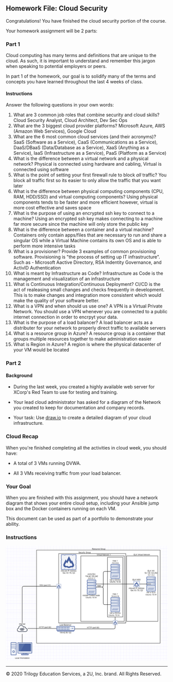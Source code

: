 ## Homework File: Cloud Security

Congratulations! You have finished the cloud security portion of the course.

Your homework assignment will be 2 parts:

### Part 1

Cloud computing has many terms and definitions that are unique to the cloud. As such, it is important to understand and remember this jargon when speaking to potential employers or peers.

In part 1 of the homework, our goal is to solidify many of the terms and concepts you have learned throughout the last 4 weeks of class.

#### Instructions

Answer the following questions in your own words:

1. What are 3 common job roles that combine security and cloud skills?
Cloud Security Analyst, Cloud Architect, Dev Sec Ops
2. What are the 3 biggest cloud provider platforms?
Microsoft Azure, AWS (Amazon Web Services), Google Cloud
3. What are the 6 most common cloud services (and their acronyms)?
SaaS (Software as a Service), CaaS (Communications as a Service), DaaS/DBaaS (Data/Database as a Service), XaaS (Anything as a Service), IaaS (Infrastructure as a Service), PaaS (Platform as a Service)
4. What is the difference between a virtual network and a physical network?
Physical is connected using hardware and cabling, Virtual is connected using software
5. What is the point of setting your first firewall rule to block _all_ traffic?
You block all traffic first so its easier to only allow the traffic that you want later
6. What is the difference between physical computing components (CPU, RAM, HDD/SSD) and virtual computing components? 
Using physical components tends to be faster and more efficient however, virtual is more cost effective and saves space
7. What is the purpose of using an encrypted ssh key to connect to a machine?
Using an encrypted ssh key makes connecting to a machine far more secure since the machine will only store the public key
8. What is the difference between a container and a virtual machine?
Containers only contain apps/files that are necessary to run and share a singular OS while a Virtual Machine contains its own OS and is able to perform more intensive tasks
9. What is a provisioner? Provide 3 examples of common provisioning software.
Provisioning is "the process of setting up IT infrastructure". Such as - Microsoft Aactive Directory, RSA Indentity Governance, and ActivID Authentication
10. What is meant by Infrastructure as Code?
Infrastructure as Code is the management and visualization of an infrastructure
11. What is Continuous Integration/Continuous Deployment?
CI/CD is the act of realeasing small changes and checks frequently in development. This is to make changes and integration more consistent which would make the quality of your software better.
12. What is a VPN and when should us use one?
A VPN is a Virtual Private Network. You should use a VPN whenever you are connected to a public internet connection in order to encrpyt your data.
13. What is the purpose of a load balancer?
A load balancer acts as a distributer for your network to properly direct traffic to available servers
14. What is a resource group in Azure?
A resource group is a container that groups multiple resources together to make administration easier
15. What is Region in Azure?
A region is where the physical datacenter of your VM would be located
### Part 2
#### Background

- During the last week, you created a highly available web server for XCorp's Red Team to use for testing and training.

- Your lead cloud administrator has asked for a diagram of the Network you created to keep for documentation and company records.

- Your task: Use [draw.io](https://app.diagrams.net/) to create a detailed diagram of your cloud infrastructure.

### Cloud Recap

When you're finished completing all the activities in cloud week, you should have:
- A total of 3 VMs running DVWA.

- All 3 VMs receiving traffic from your load balancer.

### Your Goal 

When you are finished with this assignment, you should have a network diagram that shows your entire cloud setup, including your Ansible jump box and the Docker containers running on each VM.

This document can be used as part of a portfolio to demonstrate your ability.

### Instructions

![](images\my-network-diagram.png)

---
© 2020 Trilogy Education Services, a 2U, Inc. brand. All Rights Reserved. 
